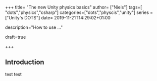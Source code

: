 +++
title= "The new Unity physics basics"
author= ["Niels"]
tags=[ "dots","physics","csharp"]
categories=["dots","physcis","unity"]
series = ["Unity's DOTS"]
date= 2019-11-21T14:29:02+01:00

description="How to use ..."

draft=true

+++

## Introduction

test test 

